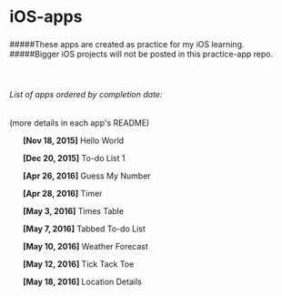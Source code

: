 # iOS-apps
### 
#####These apps are created as practice for my iOS learning.
#####Bigger iOS projects will not be posted in this practice-app repo.
   
<br />  

#####    
###### List of apps ordered by completion date:
(more details in each app's README)

&nbsp;&nbsp;&nbsp;&nbsp;&nbsp;&nbsp;**[Nov 18, 2015]** Hello World  

&nbsp;&nbsp;&nbsp;&nbsp;&nbsp;&nbsp;**[Dec 20, 2015]** To-do List 1 

&nbsp;&nbsp;&nbsp;&nbsp;&nbsp;&nbsp;**[Apr 26, 2016]** Guess My Number 

&nbsp;&nbsp;&nbsp;&nbsp;&nbsp;&nbsp;**[Apr 28, 2016]** Timer 

&nbsp;&nbsp;&nbsp;&nbsp;&nbsp;&nbsp;**[May  3, 2016]** Times Table 

&nbsp;&nbsp;&nbsp;&nbsp;&nbsp;&nbsp;**[May  7, 2016]** Tabbed To-do List 

&nbsp;&nbsp;&nbsp;&nbsp;&nbsp;&nbsp;**[May 10, 2016]** Weather Forecast 

&nbsp;&nbsp;&nbsp;&nbsp;&nbsp;&nbsp;**[May 12, 2016]** Tick Tack Toe 

&nbsp;&nbsp;&nbsp;&nbsp;&nbsp;&nbsp;**[May 18, 2016]** Location Details 

